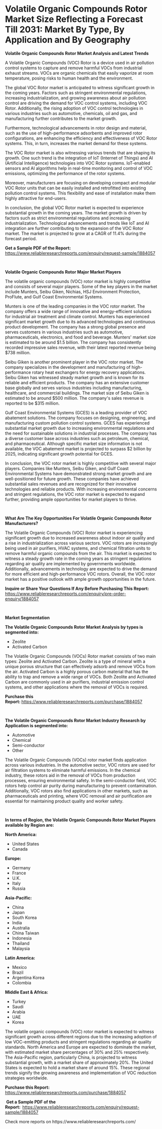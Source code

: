 <p><h1>Volatile Organic Compounds Rotor Market Size Reflecting a Forecast Till 2031: Market By Type, By Application and By Geography</h1></p><p><strong>Volatile Organic Compounds Rotor Market Analysis and Latest Trends</strong></p>
<p><p>A Volatile Organic Compounds (VOC) Rotor is a device used in air pollution control systems to capture and remove harmful VOCs from industrial exhaust streams. VOCs are organic chemicals that easily vaporize at room temperature, posing risks to human health and the environment.</p><p>The global VOC Rotor market is anticipated to witness significant growth in the coming years. Factors such as stringent environmental regulations, increasing industrialization, and growing awareness about air pollution control are driving the demand for VOC control systems, including VOC Rotor. Additionally, the rising adoption of VOC control technologies in various industries such as automotive, chemicals, oil and gas, and manufacturing further contributes to the market growth.</p><p>Furthermore, technological advancements in rotor design and material, such as the use of high-performance adsorbents and improved rotor configurations, are enhancing the efficiency and effectiveness of VOC Rotor systems. This, in turn, increases the market demand for these systems.</p><p>The VOC Rotor market is also witnessing various trends that are shaping its growth. One such trend is the integration of IoT (Internet of Things) and AI (Artificial Intelligence) technologies into VOC Rotor systems. IoT-enabled sensors and AI algorithms help in real-time monitoring and control of VOC emissions, optimizing the performance of the rotor systems.</p><p>Moreover, manufacturers are focusing on developing compact and modular VOC Rotor units that can be easily installed and retrofitted into existing pollution control systems. This flexibility and ease of installation make them highly attractive for end-users.</p><p>In conclusion, the global VOC Rotor market is expected to experience substantial growth in the coming years. The market growth is driven by factors such as strict environmental regulations and increasing industrialization. Technological advancements and trends like IoT and AI integration are further contributing to the expansion of the VOC Rotor market. The market is projected to grow at a CAGR of 11.4% during the forecast period.</p></p>
<p><strong>Get a Sample PDF of the Report:&nbsp;</strong> <a href="https://www.reliableresearchreports.com/enquiry/request-sample/1884057">https://www.reliableresearchreports.com/enquiry/request-sample/1884057</a></p>
<p>&nbsp;</p>
<p><strong>Volatile Organic Compounds Rotor Major Market Players</strong></p>
<p><p>The volatile organic compounds (VOC) rotor market is highly competitive and consists of several major players. Some of the key players in the market include Munters, Seibu Giken, Nichias, HSJ Environment Protection, ProFlute, and Gulf Coast Environmental Systems.</p><p>Munters is one of the leading companies in the VOC rotor market. The company offers a wide range of innovative and energy-efficient solutions for industrial air treatment and climate control. Munters has experienced significant market growth due to its advanced technologies and continuous product development. The company has a strong global presence and serves customers in various industries such as automotive, pharmaceuticals, electronics, and food and beverage. Munters' market size is estimated to be around $1.5 billion. The company has consistently recorded impressive sales revenue, with their latest reported revenue being $738 million.</p><p>Seibu Giken is another prominent player in the VOC rotor market. The company specializes in the development and manufacturing of high-performance rotary heat exchangers for energy recovery applications. Seibu Giken has witnessed steady market growth and is known for its reliable and efficient products. The company has an extensive customer base globally and serves various industries including manufacturing, healthcare, and commercial buildings. The market size of Seibu Giken is estimated to be around $500 million. The company's sales revenue is reported to be $315 million.</p><p>Gulf Coast Environmental Systems (GCES) is a leading provider of VOC abatement solutions. The company focuses on designing, engineering, and manufacturing custom pollution control systems. GCES has experienced substantial market growth due to increasing environmental regulations and the need for sustainable solutions in industrial processes. The company has a diverse customer base across industries such as petroleum, chemical, and pharmaceutical. Although specific market size information is not available, the VOC abatement market is projected to surpass $2 billion by 2025, indicating significant growth potential for GCES.</p><p>In conclusion, the VOC rotor market is highly competitive with several major players. Companies like Munters, Seibu Giken, and Gulf Coast Environmental Systems have demonstrated strong market growth and are well-positioned for future growth. These companies have achieved substantial sales revenues and are recognized for their innovative technologies and reliable products. With increasing environmental concerns and stringent regulations, the VOC rotor market is expected to expand further, providing ample opportunities for market players to thrive.</p></p>
<p>&nbsp;</p>
<p><strong>What Are The Key Opportunities For Volatile Organic Compounds Rotor Manufacturers?</strong></p>
<p><p>The Volatile Organic Compounds (VOC) Rotor market is experiencing significant growth due to increased awareness about indoor air quality and a rise in industrialization across various sectors. VOC rotors are increasingly being used in air purifiers, HVAC systems, and chemical filtration units to remove harmful organic compounds from the air. This market is expected to witness a steady growth rate in the coming years as stringent regulations regarding air quality are implemented by governments worldwide. Additionally, advancements in technology are expected to drive the demand for more efficient and high-performance VOC rotors. Overall, the VOC rotor market has a positive outlook with ample growth opportunities in the future.</p></p>
<p><strong>Inquire or Share Your Questions If Any Before Purchasing This Report:</strong> <a href="https://www.reliableresearchreports.com/enquiry/pre-order-enquiry/1884057">https://www.reliableresearchreports.com/enquiry/pre-order-enquiry/1884057</a></p>
<p>&nbsp;</p>
<p><strong>Market Segmentation</strong></p>
<p><strong>The Volatile Organic Compounds Rotor Market Analysis by types is segmented into:</strong></p>
<p><ul><li>Zeolite</li><li>Activated Carbon</li></ul></p>
<p><p>The Volatile Organic Compounds (VOCs) Rotor market consists of two main types: Zeolite and Activated Carbon. Zeolite is a type of mineral with a unique porous structure that can effectively adsorb and remove VOCs from the air. Activated Carbon is a highly porous carbon material that has the ability to trap and remove a wide range of VOCs. Both Zeolite and Activated Carbon are commonly used in air purifiers, industrial emission control systems, and other applications where the removal of VOCs is required.</p></p>
<p><strong>Purchase this Report:&nbsp;</strong><a href="https://www.reliableresearchreports.com/purchase/1884057">https://www.reliableresearchreports.com/purchase/1884057</a></p>
<p>&nbsp;</p>
<p><strong>The Volatile Organic Compounds Rotor Market Industry Research by Application is segmented into:</strong></p>
<p><ul><li>Automotive</li><li>Chemical</li><li>Semi-conductor</li><li>Other</li></ul></p>
<p><p>The Volatile Organic Compounds (VOCs) rotor market finds application across various industries. In the automotive sector, VOC rotors are used for air filtration systems to eliminate harmful emissions. In the chemical industry, these rotors aid in the removal of VOCs from production processes, ensuring environmental safety. In the semi-conductor field, VOC rotors help control air purity during manufacturing to prevent contamination. Additionally, VOC rotors also find applications in other markets, such as pharmaceuticals and printing, where VOC removal and air purification are essential for maintaining product quality and worker safety.</p></p>
<p>&nbsp;</p>
<p><strong>In terms of Region, the Volatile Organic Compounds Rotor Market Players available by Region are:</strong></p>
<p>
    <p> <strong> North America: </strong>
        <ul>
            <li>United States</li>
            <li>Canada</li>
        </ul>
        </p> 
    <p> <strong> Europe: </strong>
        <ul>
            <li>Germany</li>
            <li>France</li>
            <li>U.K.</li>
            <li>Italy</li>
            <li>Russia</li>
        </ul>
        </p> 
    <p> <strong> Asia-Pacific: </strong>
        <ul>
            <li>China</li>
            <li>Japan</li>
            <li>South Korea</li>
            <li>India</li>
            <li>Australia</li>
            <li>China Taiwan</li>
            <li>Indonesia</li>
            <li>Thailand</li>
            <li>Malaysia</li>
        </ul>
        </p> 
    <p> <strong> Latin America: </strong>
        <ul>
            <li>Mexico</li>
            <li>Brazil</li>
            <li>Argentina Korea</li>
            <li>Colombia</li>
        </ul>
        </p> 
    <p> <strong> Middle East & Africa: </strong>
        <ul>
            <li>Turkey</li>
            <li>Saudi</li>
            <li>Arabia</li>
            <li>UAE</li>
            <li>Korea</li>
        </ul>
    </p>
    </p>
<p><p>The volatile organic compounds (VOC) rotor market is expected to witness significant growth across different regions due to the increasing adoption of low VOC-emitting products and stringent regulations regarding air quality standards. North America and Europe are expected to dominate the market, with estimated market share percentages of 30% and 25% respectively. The Asia-Pacific region, particularly China, is projected to witness substantial growth, with a market share of approximately 20%. The United States is expected to hold a market share of around 15%. These regional trends signify the growing awareness and implementation of VOC reduction strategies worldwide.</p></p>
<p><strong>Purchase this Report: </strong><a href="https://www.reliableresearchreports.com/purchase/1884057">https://www.reliableresearchreports.com/purchase/1884057</a></p>
<p>&nbsp;<strong>Get a Sample PDF of the Report:&nbsp;&nbsp;</strong><a href="https://www.reliableresearchreports.com/enquiry/request-sample/1884057">https://www.reliableresearchreports.com/enquiry/request-sample/1884057</a></p>
<p><strong></strong></p>
<p>Check more reports on https://www.reliableresearchreports.com/</p>